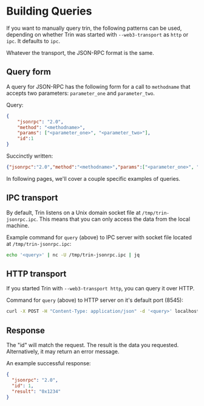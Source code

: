 # Building Queries

If you want to manually query trin, the following patterns can be used, depending on whether
Trin was started with `--web3-transport` as `http` or `ipc`. It defaults to `ipc`.

Whatever the transport, the JSON-RPC format is the same.

## Query form
A query for JSON-RPC has the following form for a call to `methodname` that accepts two
parameters: `parameter_one` and `parameter_two`.

Query:
```json
{
    "jsonrpc": "2.0",
    "method": "<methodname>",
    "params": ["<parameter_one>", "<parameter_two>"],
    "id":1
}
```
Succinctly written:
```json
{"jsonrpc":"2.0","method":"<methodname>","params":["<parameter_one>", "<parameter_two>"],"id":1}
```

In following pages, we'll cover a couple specific examples of queries.

## IPC transport

By default, Trin listens on a Unix domain socket file at `/tmp/trin-jsonrpc.ipc`. This means that you can only access the data from the local machine.

Example command for `query` (above) to IPC server with socket file located at `/tmp/trin-jsonrpc.ipc`:
```sh
echo '<query>' | nc -U /tmp/trin-jsonrpc.ipc | jq
```

## HTTP transport

If you started Trin with `--web3-transport http`, you can query it over HTTP.

Command for `query` (above) to HTTP server on it's default port (8545):
```sh
curl -X POST -H "Content-Type: application/json" -d '<query>' localhost:8545 | jq
```

## Response

The "id" will match the request. The result is the data you requested. Alternatively, it may return an error message.

An example successful response:
```json
{
  "jsonrpc": "2.0",
  "id": 1,
  "result": "0x1234"
}
```
